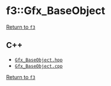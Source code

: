 # f3::Gfx_BaseObject

[Return to `f3`](/docs/f3.md)

## C++

- [`Gfx_BaseObject.hpp`](/src/f3/Gfx_BaseObject.hpp)
- [`Gfx_BaseObject.cpp`](/src/f3/Gfx_BaseObject.cpp)

[Return to `f3`](/docs/f3.md)